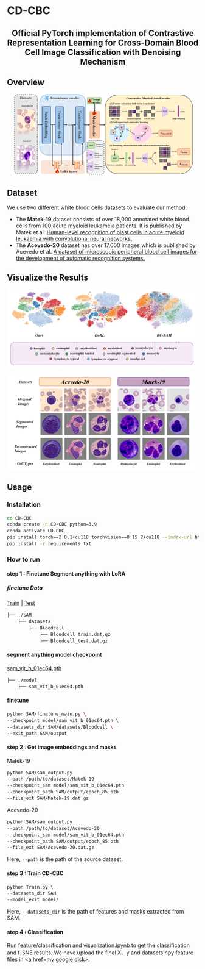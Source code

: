 # CD-CBC
<h2 align="center">Official PyTorch implementation of Contrastive Representation Learning for Cross-Domain Blood Cell Image Classification with Denoising Mechanism</h2>

## Overview
<p align="center">
    <img src="./img/CD-CBC.png" width="95%" />
</p>

## Dataset
We use two different white blood cells datasets to evaluate our method:
<ul>
  <li> 
    The <strong>Matek-19</strong> dataset consists of over 18,000 annotated white blood cells from 100 acute myeloid leukameia patients. It is published by Matek et al. <a href="https://www.nature.com/articles/s42256-019-0101-9">Human-level recognition of blast cells in acute myeloid leukaemia with convolutional neural networks.</a>
  </li>
  <li>
    The <strong>Acevedo-20</strong> dataset has over 17,000 images which is published by Acevedo et al. <a href="https://www.data-in-brief.com/article/S2352-3409(20)30368-1/fulltext">A dataset of microscopic peripheral blood cell images for the development of automatic recognition systems.</a>
  </li>
</ul>

## Visualize the Results
<p align="center">
    <img src="./img/result-1.png" width="100%" />
</p>
<p align="center">
    <img src="./img/result-2.png" width="100%" />
</p>

## Usage
### Installation
```sh
cd CD-CBC
conda create -n CD-CBC python=3.9
conda activate CD-CBC
pip install torch==2.0.1+cu118 torchvision==0.15.2+cu118 --index-url https://download.pytorch.org/whl/cu118
pip install -r requirements.txt
```

### How to run
#### step 1 : Finetune Segment anything with LoRA
##### finetune Data
[Train](https://drive.google.com/file/d/15dCR4xUut0CXYG-_4p5ZZhp6AXXZDAZt/view?usp=sharing) | [Test](https://drive.google.com/file/d/1MOK_IWlau5NiwQoAiLRzpusr4H1qX6y-/view?usp=sharing) 


```sh
├── ./SAM
    ├── datasets
        ├── Bloodcell
            ├── Bloodcell_train.dat.gz
            ├── Bloodcell_test.dat.gz
```
#### segment anything model checkpoint
[sam_vit_b_01ec64.pth](https://dl.fbaipublicfiles.com/segment_anything/sam_vit_b_01ec64.pth)
```sh
├── ./model
    ├── sam_vit_b_01ec64.pth

```
#### finetune
```sh
python SAM/finetune_main.py \
--checkpoint model/sam_vit_b_01ec64.pth \
--datasets_dir SAM/datasets/Bloodcell \
--exit_path SAM/output
```

#### step 2 : Get image embeddings and masks
Matek-19
```sh
python SAM/sam_output.py
--path /path/to/dataset/Matek-19
--checkpoint_sam model/sam_vit_b_01ec64.pth
--checkpoint_path SAM/output/epoch_85.pth
--file_ext SAM/Matek-19.dat.gz
```

Acevedo-20
```sh
python SAM/sam_output.py
--path /path/to/dataset/Acevedo-20
--checkpoint_sam model/sam_vit_b_01ec64.pth
--checkpoint_path SAM/output/epoch_85.pth
--file_ext SAM/Acevedo-20.dat.gz
```

Here, `--path` is the path of the source dataset.

#### step 3 : Train CD-CBC
```sh
python Train.py \
--datasets_dir SAM
--model_exit model/
```
Here, `--datasets_dir` is the path of features and masks extracted from SAM.

#### step 4 : Classification
Run feature/classification and visualization.ipynb to get the classification and t-SNE results. We have upload the final X、y and datasets.npy feature files in <a href=[my google disk](https://drive.google.com/drive/folders/1M15VXDRGcv9UzH_1SIrnRSpiT68CYHQW?dmr=1&ec=wgc-drive-hero-goto)>.
